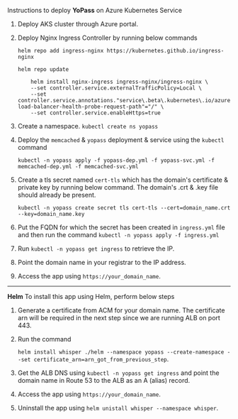 Instructions to deploy **YoPass** on Azure Kubernetes Service
  1. Deploy AKS cluster through Azure portal.
  2. Deploy Nginx Ingress Controller by running below commands

     ` helm repo add ingress-nginx https://kubernetes.github.io/ingress-nginx `
     
     ` helm repo update `
     
     ```
         helm install nginx-ingress ingress-nginx/ingress-nginx \
         --set controller.service.externalTrafficPolicy=Local \
         --set controller.service.annotations."service\.beta\.kubernetes\.io/azure-load-balancer-health-probe-request-path"="/" \
         --set controller.service.enableHttps=true
     ```
  4. Create a namespace. ` kubectl create ns yopass `
  5. Deploy the `memcached` & `yopass` deployment & service using the `kubectl` command

     ` kubectl -n yopass apply -f yopass-dep.yml -f yopass-svc.yml -f memcached-dep.yml -f memcached-svc.yml `
  6. Create a tls secret named ` cert-tls ` which has the domain's certificate & private key by running below command. The domain's .crt & .key file should already be present.

     ` kubectl -n yopass create secret tls cert-tls --cert=domain_name.crt --key=domain_name.key `
  7. Put the FQDN for which the secret has been created in ` ingress.yml ` file and then run the command ` kubectl -n yopass apply -f ingress.yml `
  8. Run `kubectl -n yopass get ingress` to retrieve the IP.
  9. Point the domain name in your registrar to the IP address.
  10. Access the app using `https://your_domain_name`.

-----------------------------

**Helm**
To install this app using Helm, perform below steps
  1. Generate a certificate from ACM for your domain name. The certificate arn will be required in the next step since we are running ALB on port 443.
  2. Run the command

     `helm install whisper ./helm --namespace yopass --create-namespace --set certificate_arn=arn_got_from_previous_step`.
  3. Get the ALB DNS using `kubectl -n yopass get ingress` and point the domain name in Route 53 to the ALB as an A (alias) record.
  4. Access the app using `https://your_domain_name`.
  5. Uninstall the app using `helm unistall whisper --namespace whisper`.
